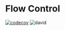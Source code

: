 # Flow Control

[![codecov](https://codecov.io/gh/radenkovic/flow-control/branch/master/graph/badge.svg)](https://codecov.io/gh/radenkovic/flow-control)
![david](https://david-dm.org/radenkovic/flow-control.svg)


